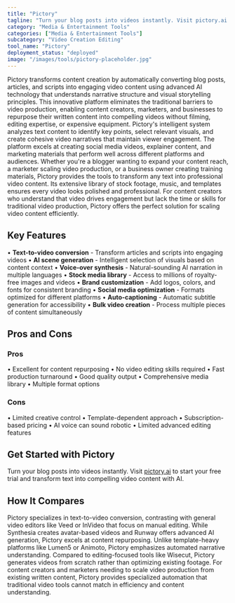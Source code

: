 ```yaml
---
title: "Pictory"
tagline: "Turn your blog posts into videos instantly. Visit pictory.ai to start your fr..."
category: "Media & Entertainment Tools"
categories: ["Media & Entertainment Tools"]
subcategory: "Video Creation Editing"
tool_name: "Pictory"
deployment_status: "deployed"
image: "/images/tools/pictory-placeholder.jpg"
---
```

Pictory transforms content creation by automatically converting blog posts, articles, and scripts into engaging video content using advanced AI technology that understands narrative structure and visual storytelling principles. This innovative platform eliminates the traditional barriers to video production, enabling content creators, marketers, and businesses to repurpose their written content into compelling videos without filming, editing expertise, or expensive equipment. Pictory's intelligent system analyzes text content to identify key points, select relevant visuals, and create cohesive video narratives that maintain viewer engagement. The platform excels at creating social media videos, explainer content, and marketing materials that perform well across different platforms and audiences. Whether you're a blogger wanting to expand your content reach, a marketer scaling video production, or a business owner creating training materials, Pictory provides the tools to transform any text into professional video content. Its extensive library of stock footage, music, and templates ensures every video looks polished and professional. For content creators who understand that video drives engagement but lack the time or skills for traditional video production, Pictory offers the perfect solution for scaling video content efficiently.

## Key Features

• **Text-to-video conversion** - Transform articles and scripts into engaging videos
• **AI scene generation** - Intelligent selection of visuals based on content context
• **Voice-over synthesis** - Natural-sounding AI narration in multiple languages
• **Stock media library** - Access to millions of royalty-free images and videos
• **Brand customization** - Add logos, colors, and fonts for consistent branding
• **Social media optimization** - Formats optimized for different platforms
• **Auto-captioning** - Automatic subtitle generation for accessibility
• **Bulk video creation** - Process multiple pieces of content simultaneously

## Pros and Cons

### Pros
• Excellent for content repurposing
• No video editing skills required
• Fast production turnaround
• Good quality output
• Comprehensive media library
• Multiple format options

### Cons
• Limited creative control
• Template-dependent approach
• Subscription-based pricing
• AI voice can sound robotic
• Limited advanced editing features

## Get Started with Pictory

Turn your blog posts into videos instantly. Visit [pictory.ai](https://pictory.ai) to start your free trial and transform text into compelling video content with AI.

## How It Compares

Pictory specializes in text-to-video conversion, contrasting with general video editors like Veed or InVideo that focus on manual editing. While Synthesia creates avatar-based videos and Runway offers advanced AI generation, Pictory excels at content repurposing. Unlike template-heavy platforms like Lumen5 or Animoto, Pictory emphasizes automated narrative understanding. Compared to editing-focused tools like Wisecut, Pictory generates videos from scratch rather than optimizing existing footage. For content creators and marketers needing to scale video production from existing written content, Pictory provides specialized automation that traditional video tools cannot match in efficiency and content understanding.